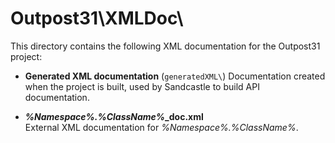 ﻿# Outpost31\XMLDoc\

This directory contains the following XML documentation for the Outpost31 project:

- **Generated XML documentation** (`generatedXML\`)
  Documentation created when the project is built, used by Sandcastle to build
  API documentation.

- ***%Namespace%.%ClassName%*****_doc.xml**  
  External XML documentation for *%Namespace%.%ClassName%*.